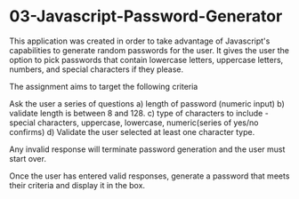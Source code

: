 # 03-Javascript-Password-Generator
This application was created in order to take advantage of Javascript's capabilities to generate random passwords for the user. 
It gives the user the option to pick passwords that contain lowercase letters, uppercase letters, numbers, and special characters if they please.

The assignment aims to target the following criteria

Ask the user a series of questions
a) length of password (numeric input)
b) validate length is between 8 and 128.
c) type of characters to include - special characters, uppercase, lowercase, numeric(series of yes/no confirms)
d) Validate the user selected at least one character type.

Any invalid response will terminate password generation and the user must start over.

Once the user has entered valid responses, generate a password that meets their criteria and display it in the box.